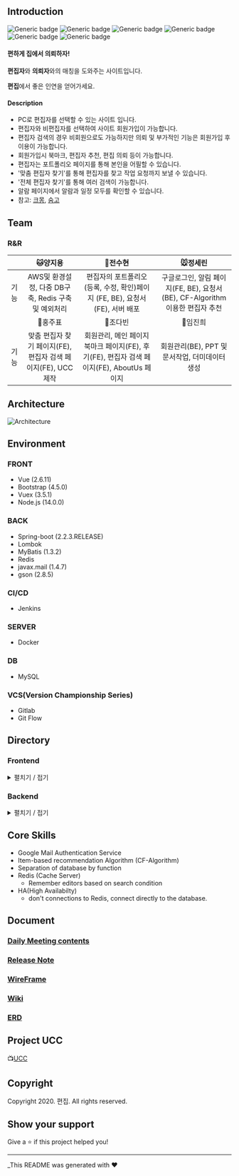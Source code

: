 ## Introduction

![Generic badge](https://img.shields.io/badge/version-1.4.5-blue.svg) ![Generic badge](https://img.shields.io/badge/framework-vue-brightgreen.svg) ![Generic badge](https://img.shields.io/badge/framework-spring-green.svg) ![Generic badge](https://img.shields.io/badge/database-MariaDB-blue.svg) ![Generic badge](https://img.shields.io/badge/server-AWS-9cf.svg) ![Generic badge](https://img.shields.io/badge/License-MIT-yellow.svg)

#### 편하게 집에서 의뢰하자!
**편집자**와 **의뢰자**와의 매칭을 도와주는 사이트입니다.

**편집**에서 좋은 인연을 얻어가세요.

#### Description
- PC로 편집자를 선택할 수 있는 사이트 입니다.
- 편집자와 비편집자를 선택하여 사이트 회원가입이 가능합니다.
- 편집자 검색의 경우 비회원으로도 가능하지만 의뢰 및 부가적인 기능은 회원가입 후 이용이 가능합니다.
- 회원가입시 북마크, 편집자 추천, 편집 의뢰 등이 가능합니다.
- 편집자는 포트폴리오 페이지를 통해 본인을 어필할 수 있습니다.
- '맞춤 편집자 찾기'를 통해 편집자를 찾고 작업 요청까지 보낼 수 있습니다.
- '전체 편집자 찾기'를 통해 여러 검색이 가능합니다.
- 알람 페이지에서 알람과 일정 모두를 확인할 수 있습니다.
- 참고: [크몽](https://kmong.com/), [숨고](https://soomgo.com/)


## Team
### R&R
|      |                         :cat:양지용                          |                        :crown:전수현                         |                        :mouse:정세린                         |
| ---- | :----------------------------------------------------------: | :----------------------------------------------------------: | :----------------------------------------------------------: |
| 기능 |     AWS및 환경설정, 다중 DB구축, Redis 구축 및 예외처리      | 편집자의 포트폴리오 (등록, 수정, 확인)페이지 (FE, BE), 요청서(FE), 서버 배포 | 구글로그인, 알림 페이지(FE, BE), 요청서(BE), CF-Algorithm이용한 편집자 추천 |
|      |                        :tiger:홍주표                         |                        :rabbit:조다빈                        |                       :hamster:임진희                        |
| 기능 | 맞춤 편집자 찾기 페이지(FE), 편집자 검색 페이지(FE), UCC제작 | 회원관리, 메인 페이지 북마크 페이지(FE), 후기(FE), 편집자 검색 페이지(FE), AboutUs 페이지 |        회원관리(BE), PPT 및 문서작업, 더미데이터 생성        |



## Architecture
![Architecture](https://user-images.githubusercontent.com/18321002/98938118-c0e4b400-252a-11eb-83da-ca2415791fa6.png)

## Environment
### FRONT
- Vue (2.6.11)
- Bootstrap (4.5.0)
- Vuex (3.5.1)
- Node.js (14.0.0)
### BACK
- Spring-boot (2.2.3.RELEASE)
- Lombok
- MyBatis (1.3.2)
- Redis
- javax.mail (1.4.7)
- gson (2.8.5)
### CI/CD
- Jenkins
### SERVER
- Docker
### DB
- MySQL
### VCS(Version Championship Series)
- Gitlab
- Git Flow 
## Directory
### Frontend
<details>
  <summary>펼치기 / 접기</summary>
  <div>

```
📁frontend
└── 📁src
    ├── 📁assets
    ├── 📁components
    │   ├── 📁NotificationPlugin
    │   └── 📁SidebarPlugin
    ├── 📁layout
    ├── 📁plugins
    ├── 📁store
    ├── 📁util
    ├── 📁views
    │   ├── 📁Dashboard
    │   ├── 📁Error
    │   ├── 📁Portfolio
    │   ├── 📁Search
    │   └── 📁Tables
    └── App
```

  </div>
</details>

### Backend
<details>
  <summary>펼치기 / 접기</summary>
  <div>

```
📁backend
└── 📁src
    ├── 📁main
    │   ├── 📁java/com/web/editor
    │   │   ├── 📁config
    │   │   ├── 📁controller
    │   │   │   ├── 📁email
    │   │   │   ├── 📁google
    │   │   │   ├── 📁kakao
    │   │   │   ├── 📁request
    │   │   │   └── 📁user
    │   │   ├── 📁model
    │   │   │   ├── 📁dto
    │   │   │   ├── 📁mapper
    │   │   │   ├── 📁response
    │   │   │   └── 📁service
    │   │   └── MainApplication
    │   └── 📁resources
    └── 📁test
```

  </div>
</details>

## Core Skills
- Google Mail Authentication Service
- Item-based recommendation Algorithm (CF-Algorithm)
- Separation of database by function
- Redis (Cache Server)
    - Remember editors based on search condition
- HA(High Availabilty)
    - don't connections to Redis, connect directly to the database.

## Document
### [Daily Meeting contents](https://docs.google.com/document/d/1xnoydTo05h0HvReFcqFpp50SUzsqPLf2my8h0uzs764/edit?usp=sharing)
### [Release Note](https://github.com/milkcat1994/SSAFYPJT_1/blob/master/wiki/Release-Notes.md)
### [WireFrame](https://github.com/milkcat1994/SSAFYPJT_1/blob/master/wiki/와이어프레임.md)
### [Wiki](https://github.com/milkcat1994/SSAFYPJT_1/blob/master/wiki/home.md)
### [ERD](https://github.com/milkcat1994/SSAFYPJT_1/blob/master/wiki/ERD-설계.md)

## Project UCC
📺[UCC](https://youtu.be/_M6JkZcUDF0)

## Copyright
Copyright 2020. 편집. All rights reserved.

## Show your support
Give a ⭐️ if this project helped you!

---

\_This README was generated with ❤️

